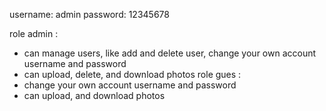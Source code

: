 username: admin
password: 12345678

role admin :
- can manage users, like add and delete user, change your own account username and password
- can upload, delete, and download photos
role gues :
- change your own account username and password
- can upload, and download photos
